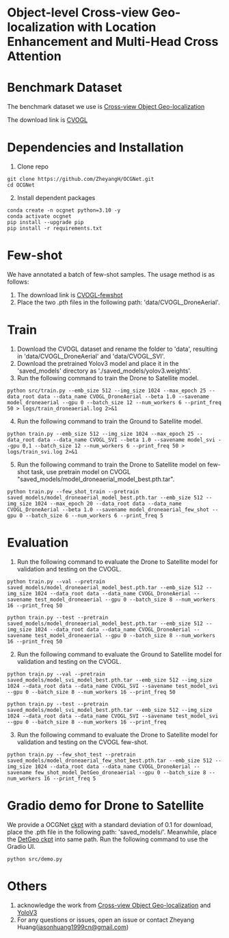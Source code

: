# Object-level Cross-view Geo-localization with Location Enhancement and Multi-Head Cross Attention

# Benchmark Dataset
The benchmark dataset we use is [Cross-view Object Geo-localization](https://github.com/sunyuxi/DetGeo)

The download link is [CVOGL](https://drive.google.com/file/d/1WCwnK_rrU--ZOIQtmaKdR0TXcmtzU4cf/view?usp=sharing) 

# Dependencies and Installation
1. Clone repo
```
git clone https://github.com/ZheyangH/OCGNet.git
cd OCGNet
```
2. Install dependent packages
```
conda create -n ocgnet python=3.10 -y
conda activate ocgnet
pip install --upgrade pip
pip install -r requirements.txt
```
# Few-shot
We have annotated a batch of few-shot samples. The usage method is as follows:
1. The download link is [CVOGL-fewshot](https://drive.google.com/drive/folders/1jJdB9erIQg2aLDwvG-rfIdib-sohKAyr?usp=sharing)
2. Place the two .pth files in the following path: 'data/CVOGL_DroneAerial'.

# Train
1. Download the CVOGL dataset and rename the folder to 'data', resulting in 'data/CVOGL_DroneAerial' and 'data/CVOGL_SVI'.
2. Download the pretrained Yolov3 model and place it in the 'saved_models' directory as './saved_models/yolov3.weights'.
3. Run the following command to train the Drone to Satellite model.
```
python src/train.py --emb_size 512 --img_size 1024 --max_epoch 25 --data_root data --data_name CVOGL_DroneAerial --beta 1.0 --savename model_droneaerial --gpu 0 --batch_size 12 --num_workers 6 --print_freq 50 > logs/train_droneaerial.log 2>&1 
```
4. Run the following command to train the Ground to Satellite model.
```
python train.py --emb_size 512 --img_size 1024 --max_epoch 25 --data_root data --data_name CVOGL_SVI --beta 1.0 --savename model_svi --gpu 0,1 --batch_size 12 --num_workers 6 --print_freq 50 > logs/train_svi.log 2>&1 
```
5. Run the following command to train the Drone to Satellite model on few-shot task, use pretrain model on CVOGL "saved_models/model_droneaerial_model_best.pth.tar".
```
python train.py --few_shot_train --pretrain saved_models/model_droneaerial_model_best.pth.tar --emb_size 512 --img_size 1024 --max_epoch 20 --data_root data --data_name CVOGL_DroneAerial --beta 1.0 --savename model_droneaerial_few_shot --gpu 0 --batch_size 6 --num_workers 6 --print_freq 5
```
# Evaluation
1. Run the following command to evaluate the Drone to Satellite model for validation and testing on the CVOGL.
```
python train.py --val --pretrain saved_models/model_droneaerial_model_best.pth.tar --emb_size 512 --img_size 1024 --data_root data --data_name CVOGL_DroneAerial --savename test_model_droneaerial --gpu 0 --batch_size 8 --num_workers 16 --print_freq 50

python train.py --test --pretrain saved_models/model_droneaerial_model_best.pth.tar --emb_size 512 --img_size 1024 --data_root data --data_name CVOGL_DroneAerial --savename test_model_droneaerial --gpu 0 --batch_size 8 --num_workers 16 --print_freq 50
```
2. Run the following command to evaluate the Ground to Satellite model for validation and testing on the CVOGL.
```
python train.py --val --pretrain saved_models/model_svi_model_best.pth.tar --emb_size 512 --img_size 1024 --data_root data --data_name CVOGL_SVI --savename test_model_svi --gpu 0 --batch_size 8 --num_workers 16 --print_freq 50

python train.py --test --pretrain saved_models/model_svi_model_best.pth.tar --emb_size 512 --img_size 1024 --data_root data --data_name CVOGL_SVI --savename test_model_svi --gpu 0 --batch_size 8 --num_workers 16 --print_freq 
```
3. Run the following command to evaluate the Drone to Satellite model for validation and testing on the CVOGL few-shot.
```
python train.py --few_shot_test --pretrain saved_models/model_droneaerial_few_shot_best.pth.tar --emb_size 512 --img_size 1024 --data_root data --data_name CVOGL_DroneAerial --savename few_shot_model_DetGeo_droneaerial --gpu 0 --batch_size 8 --num_workers 16 --print_freq 5
```

# Gradio demo for Drone to Satellite
We provide a OCGNet [ckpt](https://drive.google.com/file/d/1djeXyPwfjLlqE3STJVbdIqKx7oad7QPg/view?usp=sharing) with a standard deviation of 0.1 for download, place the .pth file in the following path: 'saved_models/'. Meanwhile, place the [DetGeo ckpt](https://drive.google.com/file/d/1UbNQ7bfxX4356jyCrzqfv184aWbT2ZyW/view?usp=sharing) into same path.
Run the following command to use the Gradio UI.
```
python src/demo.py
```

# Others
1. acknowledge the work from [Cross-view Object Geo-localization](https://github.com/sunyuxi/DetGeo) and [YoloV3](https://github.com/patrick013/Object-Detection---Yolov3)
2. For any questions or issues, open an issue or contact Zheyang Huang(jasonhuang1999cn@gmail.com)
